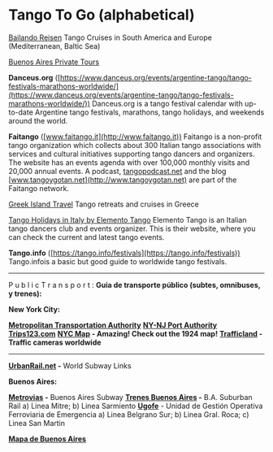 # Tango To Go (alphabetical)


[Bailando Reisen](http://www.tango-cruise.com/en/home)
Tango Cruises in South America and Europe (Mediterranean, Baltic Sea)

[Buenos Aires Private Tours](http://www.batourguide.com.ar/)

**Danceus.org**
([https://www.danceus.org/events/argentine-tango/tango-festivals-marathons-worldwide/](https://www.danceus.org/events/argentine-tango/tango-festivals-marathons-worldwide/))
Danceus.org is a tango festival calendar with up-to-date Argentine tango festivals, marathons,
tango holidays, and weekends around the world.

**Faitango**
([www.faitango.it](http://www.faitango.it))
Faitango is a non-profit tango organization which collects about 300 Italian tango associations
with services and cultural initiatives supporting tango dancers and organizers.
The website has an events agenda with over 100,000 monthly visits and 20,000 annual events.
A podcast, [tangopodcast.net](http://tangopodcast.net) and the blog [www.tangoygotan.net](http://www.tangoygotan.net) are part of the Faitango network.

[Greek Island Travel](http://www.greekislandtango.com/)
Tango retreats and cruises in Greece

[Tango Holidays in Italy by Elemento Tango](https://www.elementotango.it/ "Elemento Tango is an Italian Tango Dancers club and Events organiser. This is their website, where you can check the current and latest tango events.")
Elemento Tango is an Italian tango dancers club and events organizer.
This is their website, where you can check the current and latest tango events.

**Tango.info**
([https://tango.info/festivals](https://tango.info/festivals))
Tango.infois a basic but good guide to worldwide tango festivals.


---
P u b l i c  T r a n s p o r t :
**Guia de transporte público (subtes, omnibuses, y trenes):**

**New York City:**

**[Metropolitan Transportation Authority](http://mta.info/maps/)**
**[NY-NJ Port Authority](http://www.panynj.gov/)**
**[Trips123.com](http://www.trips123.com)**
**[NYC Map](http://nyc.gov/citymap) - Amazing! Check out the 1924 map!**
**[Trafficland](http://www.trafficland.com) - Traffic cameras worldwide**

- - -

**[UrbanRail.net](http://www.urbanrail.net/index.htm) -** World Subway Links



**Buenos Aires:**

**[Metrovias](http://www.metrovias.com.ar) -** Buenos Aires Subway
**[Trenes Buenos Aires](http://www.tbanet.com.ar) -** B.A. Suburban Rail
   a) Linea Mitre; b) Linea Sarmiento
**[Ugofe](http://www.ugofe.com.ar/index.php)** - Unidad de Gestión Operativa Ferroviaria de Emergencia
  a) Linea Belgrano Sur; b) Linea Gral. Roca; c) Linea San Martin

**[Mapa de Buenos Aires](http://mapa.buenosaires.gov.ar/)**

